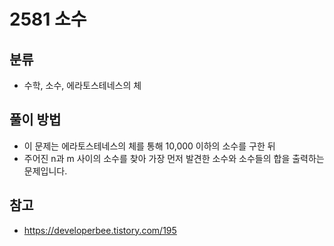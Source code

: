 # 2581 소수

## 분류
- 수학, 소수, 에라토스테네스의 체

## 풀이 방법
- 이 문제는 에라토스테네스의 체를 통해 10,000 이하의 소수를 구한 뒤
- 주어진 n과 m 사이의 소수를 찾아 가장 먼저 발견한 소수와 소수들의 합을 출력하는 문제입니다.

## 참고
- https://developerbee.tistory.com/195
